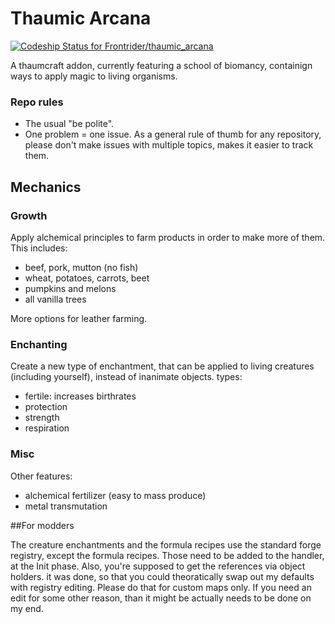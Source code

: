 # Thaumic Arcana
[ ![Codeship Status for Frontrider/thaumic_arcana](https://app.codeship.com/projects/3f097430-8095-0136-a0a6-525bda1a386a/status?branch=master)](https://app.codeship.com/projects/301567)

A thaumcraft addon, currently featuring a school of biomancy, containign ways to apply magic to living organisms.

### Repo rules
* The usual "be polite".
* One problem = one issue. As a general rule of thumb for any repository, please don't make issues with multiple topics, makes it easier to track them.

## Mechanics

### Growth

Apply alchemical principles to farm products in order to make more of them. This includes:
* beef, pork, mutton (no fish)
* wheat, potatoes, carrots, beet
* pumpkins and melons
* all vanilla trees

More options for leather farming.

### Enchanting

Create a new type of enchantment, that can be applied to living creatures (including yourself), instead of inanimate objects.
types:
* fertile: increases birthrates
* protection
* strength
* respiration

### Misc

Other features:
* alchemical fertilizer (easy to mass produce)
* metal transmutation


##For modders

The creature enchantments and the formula recipes use the standard forge registry, except the formula recipes. Those need to be added to the handler, at the Init phase.
Also, you're supposed to get the references via object holders. it was done, so that you could theoratically swap out my defaults with registry editing. Please do that for custom maps only. If you need an edit for some other reason, than it might be actually needs to be done on my end.
 

